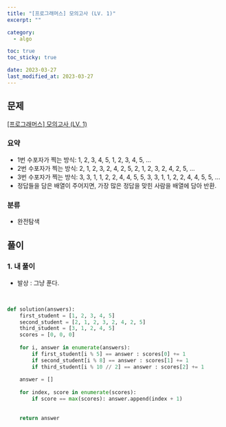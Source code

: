 ```yaml
---
title: "[프로그래머스] 모의고사 (LV. 1)"
excerpt: ""

category:
  - algo

toc: true
toc_sticky: true

date: 2023-03-27
last_modified_at: 2023-03-27
---
```


## 문제

[[프로그래머스] 모의고사 (LV. 1)](https://school.programmers.co.kr/learn/courses/30/lessons/42840)

### 요약

- 1번 수포자가 찍는 방식: 1, 2, 3, 4, 5, 1, 2, 3, 4, 5, ...
- 2번 수포자가 찍는 방식: 2, 1, 2, 3, 2, 4, 2, 5, 2, 1, 2, 3, 2, 4, 2, 5, ...
- 3번 수포자가 찍는 방식: 3, 3, 1, 1, 2, 2, 4, 4, 5, 5, 3, 3, 1, 1, 2, 2, 4, 4, 5, 5, ...
- 정답들을 담은 배열이 주어지면, 가장 많은 정답을 맞힌 사람을 배열에 담아 반환.

### 분류

- 완전탐색

## 풀이

### 1. 내 풀이

- 발상 : 그냥 푼다.
<br>


```python
def solution(answers):
    first_student = [1, 2, 3, 4, 5]
    second_student = [2, 1, 2, 3, 2, 4, 2, 5]
    third_student = [3, 1, 2, 4, 5]
    scores = [0, 0, 0]
    
    for i, answer in enumerate(answers):
        if first_student[i % 5] == answer : scores[0] += 1
        if second_student[i % 8] == answer : scores[1] += 1
        if third_student[i % 10 // 2] == answer : scores[2] += 1
    
    answer = []
    
    for index, score in enumerate(scores):
        if score == max(scores): answer.append(index + 1)
            
    
    return answer

```
